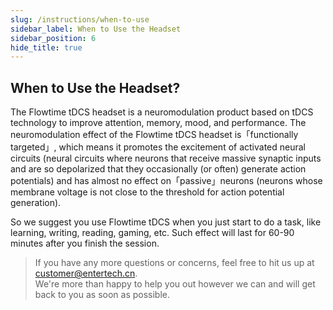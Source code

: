 ```yaml
---
slug: /instructions/when-to-use
sidebar_label: When to Use the Headset
sidebar_position: 6
hide_title: true
---
```

## When to Use the Headset?
The Flowtime tDCS headset is a neuromodulation product based on tDCS technology to improve attention, memory, mood, and performance. The neuromodulation effect of the Flowtime tDCS headset is「functionally targeted」, which means it promotes the excitement of activated neural circuits (neural circuits where neurons that receive massive synaptic inputs and are so depolarized that they occasionally (or often) generate action potentials) and has almost no effect on「passive」neurons (neurons whose membrane voltage is not close to the threshold for action potential generation). 

So we suggest you use Flowtime tDCS when you just start to do a task, like learning, writing, reading, gaming, etc. Such effect will last for 60-90 minutes after you finish the session. 

> If you have any more questions or concerns, feel free to hit us up at customer@entertech.cn.  
> We're more than happy to help you out however we can and will get back to you as soon as possible.